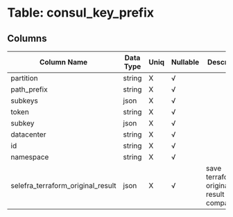 # Table: consul_key_prefix

## Columns 

|  Column Name   |  Data Type  | Uniq | Nullable | Description | 
|  ----  | ----  | ----  | ----  | ---- | 
| partition | string | X | √ |  | 
| path_prefix | string | X | √ |  | 
| subkeys | json | X | √ |  | 
| token | string | X | √ |  | 
| subkey | json | X | √ |  | 
| datacenter | string | X | √ |  | 
| id | string | X | √ |  | 
| namespace | string | X | √ |  | 
| selefra_terraform_original_result | json | X | √ | save terraform original result for compatibility | 


